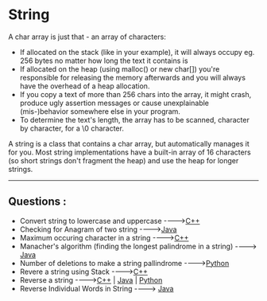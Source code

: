 # String

A char array is just that - an array of characters:

- If allocated on the stack (like in your example), it will always occupy eg. 256 bytes no matter how long the text it contains is
- If allocated on the heap (using malloc() or new char[]) you're responsible for releasing the memory afterwards and you will always have the overhead of a heap allocation.
- If you copy a text of more than 256 chars into the array, it might crash, produce ugly assertion messages or cause unexplainable (mis-)behavior somewhere else in your program.
- To determine the text's length, the array has to be scanned, character by character, for a \0 character.

A string is a class that contains a char array, but automatically manages it for you. Most string implementations have a built-in array of 16 characters (so short strings don't fragment the heap) and use the heap for longer strings.

<hr>

## Questions :
* Convert string to lowercase and uppercase ---->[C++](/Code/C++/string_to_lowercase_and_uppercase.cpp)
* Checking for Anagram of two string ---->[Java](/Code/Java/Anagram.java)
* Maximum occuring character in a string ---->[C++](/Code/C++/max_count.cpp)
* Manacher's algorithm (finding the longest palindrome in a string) ----> [Java](/Code/Java/longPalindrome.java)
* Number of deletions to make a string pallindrome ---->[Python](/string/Number_of_deletions_to_make_pallindrome.py)
* Revere a string using Stack ---->[C++](/Code/C++/reverse_a_string_using_stack.cpp)
* Reverse a string ---->[C++](/Code/C++/reverse_string.cpp) | [Java](/Code/Java/reverse_string.java) | [Python](/Code/Python/Reverse_string.py)
* Reverse Individual Words in String ----> [Java](/Code/Java/revindivstring.java)



